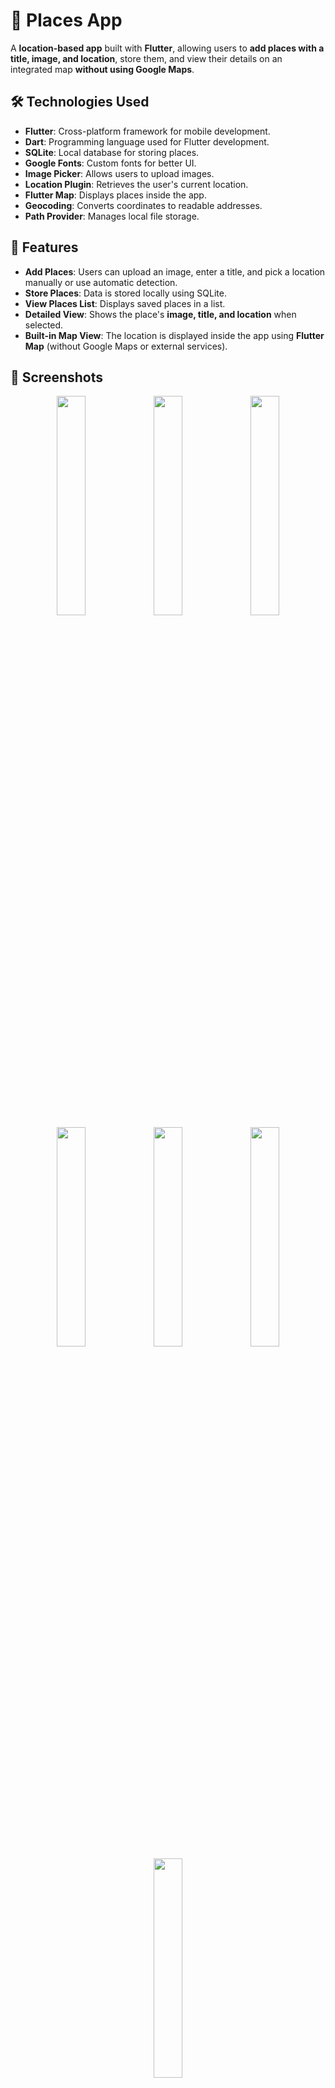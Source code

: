 # 📍 Places App

A **location-based app** built with **Flutter**, allowing users to **add places with a title, image, and location**, store them, and view their details on an integrated map **without using Google Maps**.

## 🛠 Technologies Used
- **Flutter**: Cross-platform framework for mobile development.
- **Dart**: Programming language used for Flutter development.
- **SQLite**: Local database for storing places.
- **Google Fonts**: Custom fonts for better UI.
- **Image Picker**: Allows users to upload images.
- **Location Plugin**: Retrieves the user's current location.
- **Flutter Map**: Displays places inside the app.
- **Geocoding**: Converts coordinates to readable addresses.
- **Path Provider**: Manages local file storage.

## 🎯 Features
- **Add Places**: Users can upload an image, enter a title, and pick a location manually or use automatic detection.
- **Store Places**: Data is stored locally using SQLite.
- **View Places List**: Displays saved places in a list.
- **Detailed View**: Shows the place's **image, title, and location** when selected.
- **Built-in Map View**: The location is displayed inside the app using **Flutter Map** (without Google Maps or external services).

## 📸 Screenshots
<div align="center">
  <img src="https://github.com/user-attachments/assets/9be5dc98-1cb0-4f4b-8f78-7a74c5ede130" width="30%" />
  <img src="https://github.com/user-attachments/assets/ad4962c6-9f66-4a23-83b3-94a24ffb5a21" width="30%" />
  <img src="https://github.com/user-attachments/assets/98541e5f-cf41-4819-a30e-05b700417b9e" width="30%" />
</div>

<div align="center">
  <img src="https://github.com/user-attachments/assets/2398458d-3e12-4d91-8d43-83ccf06a163b" width="30%" />
  <img src="https://github.com/user-attachments/assets/fa595f4c-d2b5-447a-a7aa-b286db992512" width="30%" />
  <img src="https://github.com/user-attachments/assets/51bdbf95-b599-4a4c-bc51-ccd9ded0d614" width="30%" />
</div>

<div align="center">
  <img src="https://github.com/user-attachments/assets/daf55786-d50e-41d7-aaea-896009d6635f" width="30%" />
</div>


